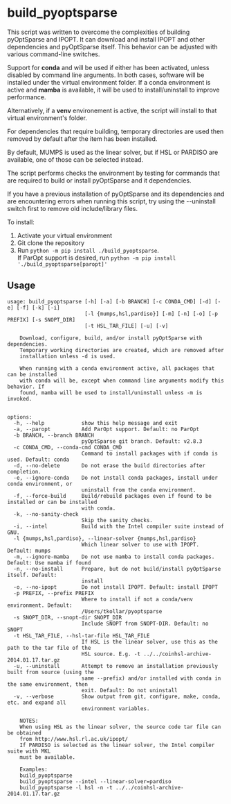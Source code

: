 # build_pyoptsparse
This script was written to overcome the complexities of building pyOptSparse and IPOPT. It can download and install IPOPT and other dependencies and pyOptSparse itself. This behavior can be adjusted with various command-line switches.

Support for **conda** and will be used if either has been activated, unless disabled by command line arguments. In both cases, software will be installed under the virtual environment folder. If a conda environment is active and **mamba** is available, it will be used to install/uninstall to improve performance.

Alternatively, if a **venv** environement is active, the script will install to that virtual environment's folder.

For dependencies that require building, temporary directories are used then removed by default after the item has been installed.

By default, MUMPS is used as the linear solver, but if HSL or PARDISO are available, one of those can be selected instead.

The script performs checks the environment by testing for commands that are required to build or install pyOptSparse and it dependencies.

If you have a previous installation of pyOptSparse and its dependencies and are encountering errors when running this script, try using the --uninstall switch first to remove old include/library files.

To install:
1. Activate your virtual environment
2. Git clone the repository
3. Run `python -m pip install ./build_pyoptsparse`.  
If ParOpt support is desired, run `python -m pip install './build_pyoptsparse[paropt]'`

## Usage
```
usage: build_pyoptsparse [-h] [-a] [-b BRANCH] [-c CONDA_CMD] [-d] [-e] [-f] [-k] [-i]
                         [-l {mumps,hsl,pardiso}] [-m] [-n] [-o] [-p PREFIX] [-s SNOPT_DIR]
                         [-t HSL_TAR_FILE] [-u] [-v]

    Download, configure, build, and/or install pyOptSparse with dependencies.
    Temporary working directories are created, which are removed after
    installation unless -d is used.

    When running with a conda environment active, all packages that can be installed
    with conda will be, except when command line arguments modify this behavior. If
    found, mamba will be used to install/uninstall unless -m is invoked.


options:
  -h, --help            show this help message and exit
  -a, --paropt          Add ParOpt support. Default: no ParOpt
  -b BRANCH, --branch BRANCH
                        pyOptSparse git branch. Default: v2.8.3
  -c CONDA_CMD, --conda-cmd CONDA_CMD
                        Command to install packages with if conda is used. Default: conda
  -d, --no-delete       Do not erase the build directories after completion.
  -e, --ignore-conda    Do not install conda packages, install under conda environment, or
                        uninstall from the conda environment.
  -f, --force-build     Build/rebuild packages even if found to be installed or can be installed
                        with conda.
  -k, --no-sanity-check
                        Skip the sanity checks.
  -i, --intel           Build with the Intel compiler suite instead of GNU.
  -l {mumps,hsl,pardiso}, --linear-solver {mumps,hsl,pardiso}
                        Which linear solver to use with IPOPT. Default: mumps
  -m, --ignore-mamba    Do not use mamba to install conda packages. Default: Use mamba if found
  -n, --no-install      Prepare, but do not build/install pyOptSparse itself. Default:
                        install
  -o, --no-ipopt        Do not install IPOPT. Default: install IPOPT
  -p PREFIX, --prefix PREFIX
                        Where to install if not a conda/venv environment. Default:
                        /Users/tkollar/pyoptsparse
  -s SNOPT_DIR, --snopt-dir SNOPT_DIR
                        Include SNOPT from SNOPT-DIR. Default: no SNOPT
  -t HSL_TAR_FILE, --hsl-tar-file HSL_TAR_FILE
                        If HSL is the linear solver, use this as the path to the tar file of the
                        HSL source. E.g. -t ../../coinhsl-archive-2014.01.17.tar.gz
  -u, --uninstall       Attempt to remove an installation previously built from source (using the
                        same --prefix) and/or installed with conda in the same environment, then
                        exit. Default: Do not uninstall
  -v, --verbose         Show output from git, configure, make, conda, etc. and expand all
                        environment variables.

    NOTES:
    When using HSL as the linear solver, the source code tar file can be obtained
    from http://www.hsl.rl.ac.uk/ipopt/
    If PARDISO is selected as the linear solver, the Intel compiler suite with MKL
    must be available.

    Examples:
    build_pyoptsparse
    build_pyoptsparse --intel --linear-solver=pardiso
    build_pyoptsparse -l hsl -n -t ../../coinhsl-archive-2014.01.17.tar.gz
 ```
